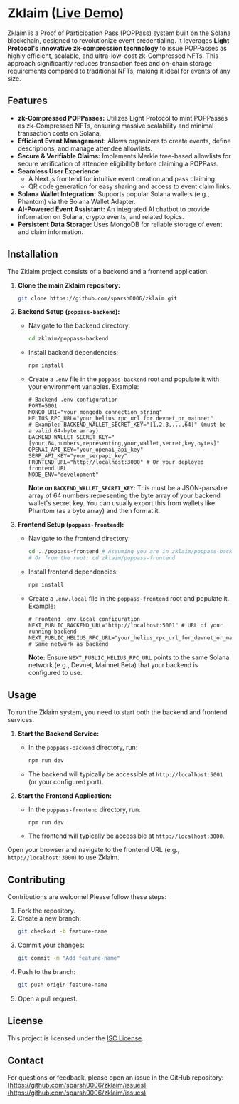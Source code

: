 # Zklaim ([Live Demo](https://zklaim-sparsh0006s-projects.vercel.app))

Zklaim is a Proof of Participation Pass (POPPass) system built on the Solana blockchain, designed to revolutionize event credentialing. It leverages **Light Protocol's innovative zk-compression technology** to issue POPPasses as highly efficient, scalable, and ultra-low-cost zk-Compressed NFTs. This approach significantly reduces transaction fees and on-chain storage requirements compared to traditional NFTs, making it ideal for events of any size.

## Features

-   **zk-Compressed POPPasses:** Utilizes Light Protocol to mint POPPasses as zk-Compressed NFTs, ensuring massive scalability and minimal transaction costs on Solana.
-   **Efficient Event Management:** Allows organizers to create events, define descriptions, and manage attendee allowlists.
-   **Secure & Verifiable Claims:** Implements Merkle tree-based allowlists for secure verification of attendee eligibility before claiming a POPPass.
-   **Seamless User Experience:**
    -   A Next.js frontend for intuitive event creation and pass claiming.
    -   QR code generation for easy sharing and access to event claim links.
-   **Solana Wallet Integration:** Supports popular Solana wallets (e.g., Phantom) via the Solana Wallet Adapter.
-   **AI-Powered Event Assistant:** An integrated AI chatbot to provide information on Solana, crypto events, and related topics.
-   **Persistent Data Storage:** Uses MongoDB for reliable storage of event and claim information.

## Installation

The Zklaim project consists of a backend and a frontend application.

1.  **Clone the main Zklaim repository:**
    ```bash
    git clone https://github.com/sparsh0006/zklaim.git
    ```

2.  **Backend Setup (`poppass-backend`):**
    *   Navigate to the backend directory:
        ```bash
        cd zklaim/poppass-backend
        ```
    *   Install backend dependencies:
        ```bash
        npm install
        ```
    *   Create a `.env` file in the `poppass-backend` root and populate it with your environment variables. Example:
        ```env
        # Backend .env configuration
        PORT=5001
        MONGO_URI="your_mongodb_connection_string"
        HELIUS_RPC_URL="your_helius_rpc_url_for_devnet_or_mainnet"
        # Example: BACKEND_WALLET_SECRET_KEY="[1,2,3,...,64]" (must be a valid 64-byte array)
        BACKEND_WALLET_SECRET_KEY="[your,64,numbers,representing,your,wallet,secret,key,bytes]"
        OPENAI_API_KEY="your_openai_api_key"
        SERP_API_KEY="your_serpapi_key"
        FRONTEND_URL="http://localhost:3000" # Or your deployed frontend URL
        NODE_ENV="development"
        ```
        **Note on `BACKEND_WALLET_SECRET_KEY`:** This must be a JSON-parsable array of 64 numbers representing the byte array of your backend wallet's secret key. You can usually export this from wallets like Phantom (as a byte array) and then format it.

3.  **Frontend Setup (`poppass-frontend`):**
    *   Navigate to the frontend directory:
        ```bash
        cd ../poppass-frontend # Assuming you are in zklaim/poppass-backend
        # Or from the root: cd zklaim/poppass-frontend
        ```
    *   Install frontend dependencies:
        ```bash
        npm install
        ```
    *   Create a `.env.local` file in the `poppass-frontend` root and populate it. Example:
        ```env
        # Frontend .env.local configuration
        NEXT_PUBLIC_BACKEND_URL="http://localhost:5001" # URL of your running backend
        NEXT_PUBLIC_HELIUS_RPC_URL="your_helius_rpc_url_for_devnet_or_mainnet" # Same network as backend
        ```
        **Note:** Ensure `NEXT_PUBLIC_HELIUS_RPC_URL` points to the same Solana network (e.g., Devnet, Mainnet Beta) that your backend is configured to use.

## Usage

To run the Zklaim system, you need to start both the backend and frontend services.

1.  **Start the Backend Service:**
    *   In the `poppass-backend` directory, run:
        ```bash
        npm run dev
        ```
    *   The backend will typically be accessible at `http://localhost:5001` (or your configured port).

2.  **Start the Frontend Application:**
    *   In the `poppass-frontend` directory, run:
        ```bash
        npm run dev
        ```
    *   The frontend will typically be accessible at `http://localhost:3000`.

Open your browser and navigate to the frontend URL (e.g., `http://localhost:3000`) to use Zklaim.

## Contributing

Contributions are welcome! Please follow these steps:
1.  Fork the repository.
2.  Create a new branch:
    ```bash
    git checkout -b feature-name
    ```
3.  Commit your changes:
    ```bash
    git commit -m "Add feature-name"
    ```
4.  Push to the branch:
    ```bash
    git push origin feature-name
    ```
5.  Open a pull request.

## License

This project is licensed under the [ISC License](LICENSE).

## Contact

For questions or feedback, please open an issue in the GitHub repository: [https://github.com/sparsh0006/zklaim/issues](https://github.com/sparsh0006/zklaim/issues)